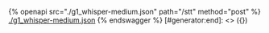 [#generator:start]: <> ({ "template": "openapi" })
{% openapi src="./g1_whisper-medium.json" path="/stt" method="post" %}
[./g1_whisper-medium.json](./g1_whisper-medium.json)
{% endswagger %}
[#generator:end]: <> ({})